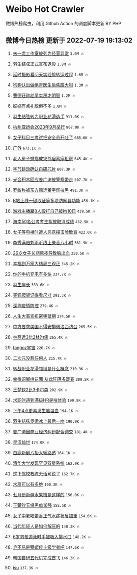# Weibo Hot Crawler 



微博热榜爬虫，利用 Github Action 的调度脚本更新 BY PHP 


## 微博今日热榜 更新于 2022-07-19 19:13:02 
1. [朱一龙工作室被列为经营异常](https://s.weibo.com/weibo?q=%23%E6%9C%B1%E4%B8%80%E9%BE%99%E5%B7%A5%E4%BD%9C%E5%AE%A4%E8%A2%AB%E5%88%97%E4%B8%BA%E7%BB%8F%E8%90%A5%E5%BC%82%E5%B8%B8%23&Refer=top) `3.0M 🔥` 

1. [羽生结弦正式宣布退役](https://s.weibo.com/weibo?q=%23%E7%BE%BD%E7%94%9F%E7%BB%93%E5%BC%A6%E6%AD%A3%E5%BC%8F%E5%AE%A3%E5%B8%83%E9%80%80%E5%BD%B9%23&Refer=top) `1.8M 🔥` 

1. [延时摄影看问天实验舱转运过程](https://s.weibo.com/weibo?q=%23%E5%BB%B6%E6%97%B6%E6%91%84%E5%BD%B1%E7%9C%8B%E9%97%AE%E5%A4%A9%E5%AE%9E%E9%AA%8C%E8%88%B1%E8%BD%AC%E8%BF%90%E8%BF%87%E7%A8%8B%23&Refer=top) `1.6M 🔥` 

1. [狗狗认出做绝育医生后焦躁大叫](https://s.weibo.com/weibo?q=%23%E7%8B%97%E7%8B%97%E8%AE%A4%E5%87%BA%E5%81%9A%E7%BB%9D%E8%82%B2%E5%8C%BB%E7%94%9F%E5%90%8E%E7%84%A6%E8%BA%81%E5%A4%A7%E5%8F%AB%23&Refer=top) `1.3M 🔥` 

1. [曹德旺称趁早卖房才明智](https://s.weibo.com/weibo?q=%23%E6%9B%B9%E5%BE%B7%E6%97%BA%E7%A7%B0%E8%B6%81%E6%97%A9%E5%8D%96%E6%88%BF%E6%89%8D%E6%98%8E%E6%99%BA%23&Refer=top) `1.2M 🔥` 

1. [嫋嫋有点礼貌但不多](https://s.weibo.com/weibo?q=%E5%AB%8B%E5%AB%8B%E6%9C%89%E7%82%B9%E7%A4%BC%E8%B2%8C%E4%BD%86%E4%B8%8D%E5%A4%9A&Refer=top) `1.0M 🔥` 

1. [羽生结弦转为职业花滑选手](https://s.weibo.com/weibo?q=%23%E7%BE%BD%E7%94%9F%E7%BB%93%E5%BC%A6%E8%BD%AC%E4%B8%BA%E8%81%8C%E4%B8%9A%E8%8A%B1%E6%BB%91%E9%80%89%E6%89%8B%23&Refer=top) `911.0K 🔥` 

1. [杭州亚运会2023年9月举行](https://s.weibo.com/weibo?q=%23%E6%9D%AD%E5%B7%9E%E4%BA%9A%E8%BF%90%E4%BC%9A2023%E5%B9%B49%E6%9C%88%E4%B8%BE%E8%A1%8C%23&Refer=top) `907.9K 🔥` 

1. [女子科目三考试把安全员开吐了](https://s.weibo.com/weibo?q=%23%E5%A5%B3%E5%AD%90%E7%A7%91%E7%9B%AE%E4%B8%89%E8%80%83%E8%AF%95%E6%8A%8A%E5%AE%89%E5%85%A8%E5%91%98%E5%BC%80%E5%90%90%E4%BA%86%23&Refer=top) `685.6K 🔥` 

1. [广外](https://s.weibo.com/weibo?q=%E5%B9%BF%E5%A4%96&Refer=top) `673.1K 🔥` 

1. [老人房子蟑螂成灾邻居离家租房](https://s.weibo.com/weibo?q=%23%E8%80%81%E4%BA%BA%E6%88%BF%E5%AD%90%E8%9F%91%E8%9E%82%E6%88%90%E7%81%BE%E9%82%BB%E5%B1%85%E7%A6%BB%E5%AE%B6%E7%A7%9F%E6%88%BF%23&Refer=top) `645.4K 🔥` 

1. [字节跳动确认自研芯片](https://s.weibo.com/weibo?q=%23%E5%AD%97%E8%8A%82%E8%B7%B3%E5%8A%A8%E7%A1%AE%E8%AE%A4%E8%87%AA%E7%A0%94%E8%8A%AF%E7%89%87%23&Refer=top) `607.3K 🔥` 

1. [光合积木回应姜广涛被警察带走](https://s.weibo.com/weibo?q=%23%E5%85%89%E5%90%88%E7%A7%AF%E6%9C%A8%E5%9B%9E%E5%BA%94%E5%A7%9C%E5%B9%BF%E6%B6%9B%E8%A2%AB%E8%AD%A6%E5%AF%9F%E5%B8%A6%E8%B5%B0%23&Refer=top) `507.7K 🔥` 

1. [罗敏称被东方甄选董宇辉拉黑](https://s.weibo.com/weibo?q=%23%E7%BD%97%E6%95%8F%E7%A7%B0%E8%A2%AB%E4%B8%9C%E6%96%B9%E7%94%84%E9%80%89%E8%91%A3%E5%AE%87%E8%BE%89%E6%8B%89%E9%BB%91%23&Refer=top) `491.3K 🔥` 

1. [B站上线一键取证等多项防网暴功能](https://s.weibo.com/weibo?q=%23B%E7%AB%99%E4%B8%8A%E7%BA%BF%E4%B8%80%E9%94%AE%E5%8F%96%E8%AF%81%E7%AD%89%E5%A4%9A%E9%A1%B9%E9%98%B2%E7%BD%91%E6%9A%B4%E5%8A%9F%E8%83%BD%23&Refer=top) `456.1K 🔥` 

1. [游戏主播雇8人殴打自己被拘10日](https://s.weibo.com/weibo?q=%23%E6%B8%B8%E6%88%8F%E4%B8%BB%E6%92%AD%E9%9B%878%E4%BA%BA%E6%AE%B4%E6%89%93%E8%87%AA%E5%B7%B1%E8%A2%AB%E6%8B%9810%E6%97%A5%23&Refer=top) `439.5K 🔥` 

1. [海南50名公考考生拟被取消成绩](https://s.weibo.com/weibo?q=%23%E6%B5%B7%E5%8D%9750%E5%90%8D%E5%85%AC%E8%80%83%E8%80%83%E7%94%9F%E6%8B%9F%E8%A2%AB%E5%8F%96%E6%B6%88%E6%88%90%E7%BB%A9%23&Refer=top) `432.5K 🔥` 

1. [女子等电梯时遭人恶意撞击险致盲](https://s.weibo.com/weibo?q=%23%E5%A5%B3%E5%AD%90%E7%AD%89%E7%94%B5%E6%A2%AF%E6%97%B6%E9%81%AD%E4%BA%BA%E6%81%B6%E6%84%8F%E6%92%9E%E5%87%BB%E9%99%A9%E8%87%B4%E7%9B%B2%23&Refer=top) `422.0K 🔥` 

1. [李秀满陪刘雨昕线上录音八小时](https://s.weibo.com/weibo?q=%23%E6%9D%8E%E7%A7%80%E6%BB%A1%E9%99%AA%E5%88%98%E9%9B%A8%E6%98%95%E7%BA%BF%E4%B8%8A%E5%BD%95%E9%9F%B3%E5%85%AB%E5%B0%8F%E6%97%B6%23&Refer=top) `361.9K 🔥` 

1. [26岁女子长期熬夜导致脑出血](https://s.weibo.com/weibo?q=%2326%E5%B2%81%E5%A5%B3%E5%AD%90%E9%95%BF%E6%9C%9F%E7%86%AC%E5%A4%9C%E5%AF%BC%E8%87%B4%E8%84%91%E5%87%BA%E8%A1%80%23&Refer=top) `350.5K 🔥` 

1. [幸福到万家大结局三观正](https://s.weibo.com/weibo?q=%23%E5%B9%B8%E7%A6%8F%E5%88%B0%E4%B8%87%E5%AE%B6%E5%A4%A7%E7%BB%93%E5%B1%80%E4%B8%89%E8%A7%82%E6%AD%A3%23&Refer=top) `345.2K 🔥` 

1. [你的手机充电有多快](https://s.weibo.com/weibo?q=%23%E4%BD%A0%E7%9A%84%E6%89%8B%E6%9C%BA%E5%85%85%E7%94%B5%E6%9C%89%E5%A4%9A%E5%BF%AB%23&Refer=top) `337.7K 🔥` 

1. [羽生座长](https://s.weibo.com/weibo?q=%23%E7%BE%BD%E7%94%9F%E5%BA%A7%E9%95%BF%23&Refer=top) `333.6K 🔥` 

1. [买猫爬架记得看尺寸](https://s.weibo.com/weibo?q=%23%E4%B9%B0%E7%8C%AB%E7%88%AC%E6%9E%B6%E8%AE%B0%E5%BE%97%E7%9C%8B%E5%B0%BA%E5%AF%B8%23&Refer=top) `291.3K 🔥` 

1. [深圳疫情防控](https://s.weibo.com/weibo?q=%E6%B7%B1%E5%9C%B3%E7%96%AB%E6%83%85%E9%98%B2%E6%8E%A7&Refer=top) `279.4K 🔥` 

1. [人生大事宣布密钥延期](https://s.weibo.com/weibo?q=%23%E4%BA%BA%E7%94%9F%E5%A4%A7%E4%BA%8B%E5%AE%A3%E5%B8%83%E5%AF%86%E9%92%A5%E5%BB%B6%E6%9C%9F%23&Refer=top) `274.5K 🔥` 

1. [中方要求美国不得安排佩洛西访台](https://s.weibo.com/weibo?q=%23%E4%B8%AD%E6%96%B9%E8%A6%81%E6%B1%82%E7%BE%8E%E5%9B%BD%E4%B8%8D%E5%BE%97%E5%AE%89%E6%8E%92%E4%BD%A9%E6%B4%9B%E8%A5%BF%E8%AE%BF%E5%8F%B0%23&Refer=top) `265.5K 🔥` 

1. [林高远3比2林昀儒](https://s.weibo.com/weibo?q=%23%E6%9E%97%E9%AB%98%E8%BF%9C3%E6%AF%942%E6%9E%97%E6%98%80%E5%84%92%23&Refer=top) `265.4K 🔥` 

1. [tangoz宇宙](https://s.weibo.com/weibo?q=%23tangoz%E5%AE%87%E5%AE%99%23&Refer=top) `226.7K 🔥` 

1. [二次元没惹任何人](https://s.weibo.com/weibo?q=%23%E4%BA%8C%E6%AC%A1%E5%85%83%E6%B2%A1%E6%83%B9%E4%BB%BB%E4%BD%95%E4%BA%BA%23&Refer=top) `215.7K 🔥` 

1. [转战职业花滑领域是什么概念](https://s.weibo.com/weibo?q=%23%E8%BD%AC%E6%88%98%E8%81%8C%E4%B8%9A%E8%8A%B1%E6%BB%91%E9%A2%86%E5%9F%9F%E6%98%AF%E4%BB%80%E4%B9%88%E6%A6%82%E5%BF%B5%23&Refer=top) `210.3K 🔥` 

1. [幸得识卿桃花面 从此阡陌多暖春](https://s.weibo.com/weibo?q=%E5%B9%B8%E5%BE%97%E8%AF%86%E5%8D%BF%E6%A1%83%E8%8A%B1%E9%9D%A2%20%E4%BB%8E%E6%AD%A4%E9%98%A1%E9%99%8C%E5%A4%9A%E6%9A%96%E6%98%A5&Refer=top) `209.5K 🔥` 

1. [王楚钦2比3卡尔森](https://s.weibo.com/weibo?q=%23%E7%8E%8B%E6%A5%9A%E9%92%A62%E6%AF%943%E5%8D%A1%E5%B0%94%E6%A3%AE%23&Refer=top) `202.9K 🔥` 

1. [求职时遇到满级HR是啥体验](https://s.weibo.com/weibo?q=%23%E6%B1%82%E8%81%8C%E6%97%B6%E9%81%87%E5%88%B0%E6%BB%A1%E7%BA%A7HR%E6%98%AF%E5%95%A5%E4%BD%93%E9%AA%8C%23&Refer=top) `199.9K 🔥` 

1. [下午4点更易发生脑溢血](https://s.weibo.com/weibo?q=%23%E4%B8%8B%E5%8D%884%E7%82%B9%E6%9B%B4%E6%98%93%E5%8F%91%E7%94%9F%E8%84%91%E6%BA%A2%E8%A1%80%23&Refer=top) `194.1K 🔥` 

1. [羽生结弦奥运冰上最后一吻](https://s.weibo.com/weibo?q=%23%E7%BE%BD%E7%94%9F%E7%BB%93%E5%BC%A6%E5%A5%A5%E8%BF%90%E5%86%B0%E4%B8%8A%E6%9C%80%E5%90%8E%E4%B8%80%E5%90%BB%23&Refer=top) `190.9K 🔥` 

1. [姜广涛因商业经济纠纷配合调查](https://s.weibo.com/weibo?q=%23%E5%A7%9C%E5%B9%BF%E6%B6%9B%E5%9B%A0%E5%95%86%E4%B8%9A%E7%BB%8F%E6%B5%8E%E7%BA%A0%E7%BA%B7%E9%85%8D%E5%90%88%E8%B0%83%E6%9F%A5%23&Refer=top) `181.4K 🔥` 

1. [星汉灿烂](https://s.weibo.com/weibo?q=%23%E6%98%9F%E6%B1%89%E7%81%BF%E7%83%82%23&Refer=top) `174.0K 🔥` 

1. [白鹿新剧八抬大轿路透](https://s.weibo.com/weibo?q=%23%E7%99%BD%E9%B9%BF%E6%96%B0%E5%89%A7%E5%85%AB%E6%8A%AC%E5%A4%A7%E8%BD%BF%E8%B7%AF%E9%80%8F%23&Refer=top) `164.1K 🔥` 

1. [清华大学发现罕见双星系统](https://s.weibo.com/weibo?q=%23%E6%B8%85%E5%8D%8E%E5%A4%A7%E5%AD%A6%E5%8F%91%E7%8E%B0%E7%BD%95%E8%A7%81%E5%8F%8C%E6%98%9F%E7%B3%BB%E7%BB%9F%23&Refer=top) `162.9K 🔥` 

1. [这下驾校教练无话可说了](https://s.weibo.com/weibo?q=%23%E8%BF%99%E4%B8%8B%E9%A9%BE%E6%A0%A1%E6%95%99%E7%BB%83%E6%97%A0%E8%AF%9D%E5%8F%AF%E8%AF%B4%E4%BA%86%23&Refer=top) `162.7K 🔥` 

1. [水扇可以有多绝](https://s.weibo.com/weibo?q=%23%E6%B0%B4%E6%89%87%E5%8F%AF%E4%BB%A5%E6%9C%89%E5%A4%9A%E7%BB%9D%23&Refer=top) `160.3K 🔥` 

1. [七月份新疆水果摊是这样的](https://s.weibo.com/weibo?q=%23%E4%B8%83%E6%9C%88%E4%BB%BD%E6%96%B0%E7%96%86%E6%B0%B4%E6%9E%9C%E6%91%8A%E6%98%AF%E8%BF%99%E6%A0%B7%E7%9A%84%23&Refer=top) `156.0K 🔥` 

1. [王楚钦无缘男单16强](https://s.weibo.com/weibo?q=%23%E7%8E%8B%E6%A5%9A%E9%92%A6%E6%97%A0%E7%BC%98%E7%94%B7%E5%8D%9516%E5%BC%BA%23&Refer=top) `155.5K 🔥` 

1. [女子中暑喝藿香正气水症状反加重](https://s.weibo.com/weibo?q=%23%E5%A5%B3%E5%AD%90%E4%B8%AD%E6%9A%91%E5%96%9D%E8%97%BF%E9%A6%99%E6%AD%A3%E6%B0%94%E6%B0%B4%E7%97%87%E7%8A%B6%E5%8F%8D%E5%8A%A0%E9%87%8D%23&Refer=top) `154.6K 🔥` 

1. [当代年轻人是如何解压的](https://s.weibo.com/weibo?q=%23%E5%BD%93%E4%BB%A3%E5%B9%B4%E8%BD%BB%E4%BA%BA%E6%98%AF%E5%A6%82%E4%BD%95%E8%A7%A3%E5%8E%8B%E7%9A%84%23&Refer=top) `148.3K 🔥` 

1. [6岁男孩游泳时手被吸入排水口](https://s.weibo.com/weibo?q=%236%E5%B2%81%E7%94%B7%E5%AD%A9%E6%B8%B8%E6%B3%B3%E6%97%B6%E6%89%8B%E8%A2%AB%E5%90%B8%E5%85%A5%E6%8E%92%E6%B0%B4%E5%8F%A3%23&Refer=top) `148.2K 🔥` 

1. [毛不易是甄嬛传十级学者吧](https://s.weibo.com/weibo?q=%23%E6%AF%9B%E4%B8%8D%E6%98%93%E6%98%AF%E7%94%84%E5%AC%9B%E4%BC%A0%E5%8D%81%E7%BA%A7%E5%AD%A6%E8%80%85%E5%90%A7%23&Refer=top) `147.6K 🔥` 

1. [韩国自研五代机完成首飞](https://s.weibo.com/weibo?q=%23%E9%9F%A9%E5%9B%BD%E8%87%AA%E7%A0%94%E4%BA%94%E4%BB%A3%E6%9C%BA%E5%AE%8C%E6%88%90%E9%A6%96%E9%A3%9E%23&Refer=top) `146.3K 🔥` 

1. [isu](https://s.weibo.com/weibo?q=isu&Refer=top) `137.3K 🔥` 

